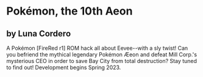 # Pokémon, the 10th Aeon
## by Luna Cordero

A Pokémon [FireRed r1] ROM hack all about Eevee--with a sly twist! Can you befriend the mythical legendary Pokémon Æeon and defeat Mill Corp.'s mysterious CEO in order to save Bay City from total destruction? Stay tuned to find out! Development begins Spring 2023.
